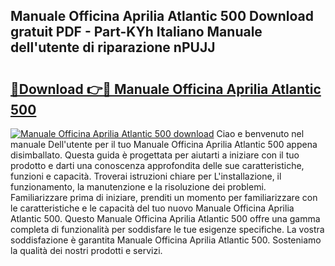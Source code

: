 ## Manuale Officina Aprilia Atlantic 500 Download gratuit PDF - Part-KYh Italiano Manuale dell'utente di riparazione nPUJJ

# <h2><a href="http://dfb99x.blite.top/?on=Manuale+Officina+Aprilia+Atlantic+500">🔗Download 👉🔴 Manuale Officina Aprilia Atlantic 500</a></h2>

[![Manuale Officina Aprilia Atlantic 500 download](https://i.imgur.com/lujVjoI.png)](http://dfb99x.blite.top/?on=Manuale+Officina+Aprilia+Atlantic+500)
Ciao e benvenuto nel manuale Dell'utente per il tuo Manuale Officina Aprilia Atlantic 500 appena disimballato. Questa guida è progettata per aiutarti a iniziare con il tuo prodotto e darti una conoscenza approfondita delle sue caratteristiche, funzioni e capacità. Troverai istruzioni chiare per L'installazione, il funzionamento, la manutenzione e la risoluzione dei problemi. Familiarizzare prima di iniziare, prenditi un momento per familiarizzare con le caratteristiche e le capacità del tuo nuovo Manuale Officina Aprilia Atlantic 500. Questo Manuale Officina Aprilia Atlantic 500 offre una gamma completa di funzionalità per soddisfare le tue esigenze specifiche. La vostra soddisfazione è garantita Manuale Officina Aprilia Atlantic 500. Sosteniamo la qualità dei nostri prodotti e servizi.
